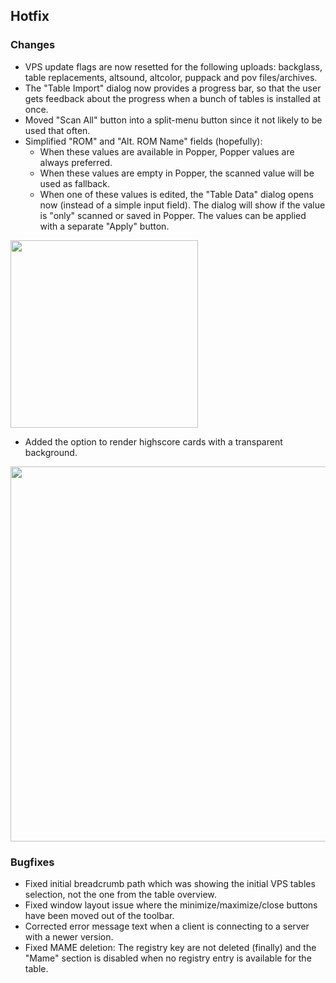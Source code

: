 ## Hotfix

### Changes

- VPS update flags are now resetted for the following uploads: backglass, table replacements, altsound, altcolor, puppack and pov files/archives.
- The "Table Import" dialog now provides a progress bar, so that the user gets feedback about the progress when a bunch of tables is installed at once.
- Moved "Scan All" button into a split-menu button since it not likely to be used that often.
- Simplified "ROM" and "Alt. ROM Name" fields (hopefully): 
  - When these values are available in Popper, Popper values are always preferred.
  - When these values are empty in Popper, the scanned value will be used as fallback.
  - When one of these values is edited, the "Table Data" dialog opens now (instead of a simple input field). The dialog will show if the value is "only" scanned or saved in Popper. The values can be applied with a separate "Apply" button.

<img src="https://raw.githubusercontent.com/syd711/vpin-studio/main/documentation/tables/apply-rom-name.png" width="300" />

- Added the option to render highscore cards with a transparent background.

<img src="https://raw.githubusercontent.com/syd711/vpin-studio/main/documentation/cards/transparent-cards.png" width="600" />


### Bugfixes

- Fixed initial breadcrumb path which was showing the initial VPS tables selection, not the one from the table overview.
- Fixed window layout issue where the minimize/maximize/close buttons have been moved out of the toolbar.
- Corrected error message text when a client is connecting to a server with a newer version.
- Fixed MAME deletion: The registry key are not deleted (finally) and the "Mame" section is disabled when no registry entry is available for the table.  
